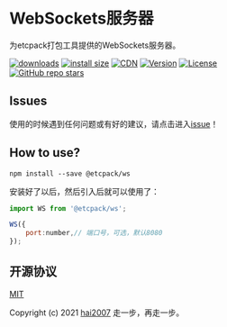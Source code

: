 # WebSockets服务器
为etcpack打包工具提供的WebSockets服务器。

<p>
  <a href="https://hai2007.gitee.io/npm-downloads?interval=7&packages=@etcpack/ws"><img src="https://img.shields.io/npm/dm/@etcpack/ws.svg" alt="downloads"></a>
  <a href="https://packagephobia.now.sh/result?p=@etcpack/ws"><img src="https://packagephobia.now.sh/badge?p=@etcpack/ws" alt="install size"></a>
  <a href="https://www.jsdelivr.com/package/npm/@etcpack/ws"><img src="https://data.jsdelivr.com/v1/package/npm/@etcpack/ws/badge" alt="CDN"></a>
  <a href="https://www.npmjs.com/package/@etcpack/ws"><img src="https://img.shields.io/npm/v/@etcpack/ws.svg" alt="Version"></a>
  <a href="https://github.com/etcpack/ws/blob/master/LICENSE"><img src="https://img.shields.io/npm/l/@etcpack/ws.svg" alt="License"></a>
  <a href="https://github.com/etcpack/ws" target='_blank'><img alt="GitHub repo stars" src="https://img.shields.io/github/stars/etcpack/ws?style=social"></a>
</p>

## Issues
使用的时候遇到任何问题或有好的建议，请点击进入[issue](https://github.com/etcpack/ws/issues)！

## How to use?

```
npm install --save @etcpack/ws
```

安装好了以后，然后引入后就可以使用了：

```js
import WS from '@etcpack/ws';

WS({
    port:number,// 端口号，可选，默认8080
});
```

开源协议
---------------------------------------
[MIT](https://github.com/etcpack/ws/blob/master/LICENSE)

Copyright (c) 2021 [hai2007](https://hai2007.gitee.io/sweethome/) 走一步，再走一步。
